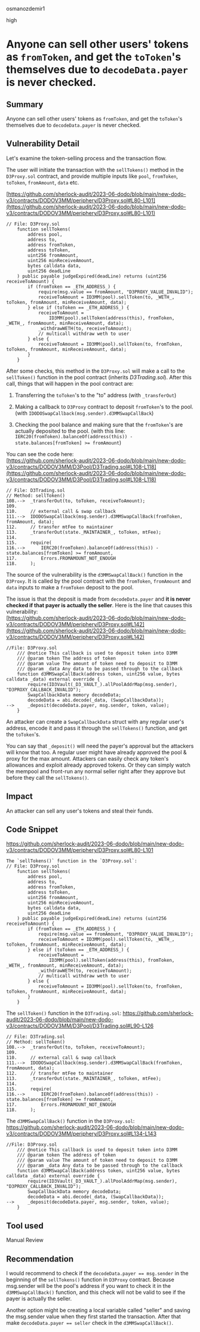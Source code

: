 osmanozdemir1

high

# Anyone can sell other users' tokens as `fromToken`, and get the `toToken`'s themselves due to `decodeData.payer` is never checked.

## Summary
Anyone can sell other users' tokens as `fromToken`, and get the `toToken`'s themselves due to `decodeData.payer` is never checked.

## Vulnerability Detail
Let's examine the token-selling process and the transaction flow.

The user will initiate the transaction with the `sellTokens()` method in the `D3Proxy.sol` contract, and provide multiple inputs like `pool`, `fromToken`, `toToken`, `fromAmount`, `data` etc.

[https://github.com/sherlock-audit/2023-06-dodo/blob/main/new-dodo-v3/contracts/DODOV3MM/periphery/D3Proxy.sol#L80-L101](https://github.com/sherlock-audit/2023-06-dodo/blob/main/new-dodo-v3/contracts/DODOV3MM/periphery/D3Proxy.sol#L80-L101)

```solidity
// File: D3Proxy.sol
    function sellTokens(
        address pool,
        address to,
        address fromToken,
        address toToken,
        uint256 fromAmount,
        uint256 minReceiveAmount,
        bytes calldata data,
        uint256 deadLine
    ) public payable judgeExpired(deadLine) returns (uint256 receiveToAmount) {
        if (fromToken == _ETH_ADDRESS_) {
            require(msg.value == fromAmount, "D3PROXY_VALUE_INVALID");
            receiveToAmount = ID3MM(pool).sellToken(to, _WETH_, toToken, fromAmount, minReceiveAmount, data);
        } else if (toToken == _ETH_ADDRESS_) {
            receiveToAmount =
                ID3MM(pool).sellToken(address(this), fromToken, _WETH_, fromAmount, minReceiveAmount, data);
            _withdrawWETH(to, receiveToAmount);
            // multicall withdraw weth to user
        } else {
            receiveToAmount = ID3MM(pool).sellToken(to, fromToken, toToken, fromAmount, minReceiveAmount, data);
        }
    }
```

After some checks, this method in the `D3Proxy.sol` will make a call to the `sellToken()` function in the pool contract (inherits *D3Trading.sol*). After this call, things that will happen in the pool contract are:

1. Transferring the `toToken`'s to the "to" address (with `_transferOut`)
    
2. Making a callback to `D3Proxy` contract to deposit `fromToken`'s to the pool. (with `IDODOSwapCallback(msg.sender).d3MMSwapCallBack`)
    
3. Checking the pool balance and making sure that the `fromToken`'s are actually deposited to the pool. (with this line: `IERC20(fromToken).balanceOf(address(this)) - state.balances[fromToken] >= fromAmount`)
    

You can see the code here:  
[https://github.com/sherlock-audit/2023-06-dodo/blob/main/new-dodo-v3/contracts/DODOV3MM/D3Pool/D3Trading.sol#L108-L118](https://github.com/sherlock-audit/2023-06-dodo/blob/main/new-dodo-v3/contracts/DODOV3MM/D3Pool/D3Trading.sol#L108-L118)

```solidity
// File: D3Trading.sol
// Method: sellToken()
108.-->  _transferOut(to, toToken, receiveToAmount);
109.
110.     // external call & swap callback
111.-->  IDODOSwapCallback(msg.sender).d3MMSwapCallBack(fromToken, fromAmount, data);
112.     // transfer mtFee to maintainer
113.     _transferOut(state._MAINTAINER_, toToken, mtFee);
114.
115.     require(
116.-->      IERC20(fromToken).balanceOf(address(this)) - state.balances[fromToken] >= fromAmount,
117.         Errors.FROMAMOUNT_NOT_ENOUGH
118.     );
```

The source of the vulnerability is the `d3MMSwapCallBack()` function in the `D3Proxy`. It is called by the pool contract with the `fromToken`, `fromAmount` and `data` inputs to make a `fromToken` deposit to the pool.

The issue is that the deposit is made from `decodeData.payer` and **it is never checked if that payer is actually the seller**. Here is the line that causes this vulnerability:  
[https://github.com/sherlock-audit/2023-06-dodo/blob/main/new-dodo-v3/contracts/DODOV3MM/periphery/D3Proxy.sol#L142](https://github.com/sherlock-audit/2023-06-dodo/blob/main/new-dodo-v3/contracts/DODOV3MM/periphery/D3Proxy.sol#L142)

```solidity
//File: D3Proxy.sol 
    /// @notice This callback is used to deposit token into D3MM
    /// @param token The address of token
    /// @param value The amount of token need to deposit to D3MM
    /// @param _data Any data to be passed through to the callback
    function d3MMSwapCallBack(address token, uint256 value, bytes calldata _data) external override {
        require(ID3Vault(_D3_VAULT_).allPoolAddrMap(msg.sender), "D3PROXY_CALLBACK_INVALID");
        SwapCallbackData memory decodeData;
        decodeData = abi.decode(_data, (SwapCallbackData));
-->     _deposit(decodeData.payer, msg.sender, token, value);
    }
```

An attacker can create a `SwapCallbackData` struct with any regular user's address, encode it and pass it through the `sellTokens()` function, and get the `toToken`'s.

You can say that `_deposit()` will need the payer's approval but the attackers will know that too. A regular user might have already approved the pool & proxy for the max amount. Attackers can easily check any token's allowances and exploit already approved tokens. Or they can simply watch the mempool and front-run any normal seller right after they approve but before they call the `sellTokens()`.

## Impact
An attacker can sell any user's tokens and steal their funds.

## Code Snippet
https://github.com/sherlock-audit/2023-06-dodo/blob/main/new-dodo-v3/contracts/DODOV3MM/periphery/D3Proxy.sol#L80-L101

```solidity
The `sellTokens()` function in the `D3Proxy.sol`:
// File: D3Proxy.sol
    function sellTokens(
        address pool,
        address to,
        address fromToken,
        address toToken,
        uint256 fromAmount,
        uint256 minReceiveAmount,
        bytes calldata data,
        uint256 deadLine
    ) public payable judgeExpired(deadLine) returns (uint256 receiveToAmount) {
        if (fromToken == _ETH_ADDRESS_) {
            require(msg.value == fromAmount, "D3PROXY_VALUE_INVALID");
            receiveToAmount = ID3MM(pool).sellToken(to, _WETH_, toToken, fromAmount, minReceiveAmount, data);
        } else if (toToken == _ETH_ADDRESS_) {
            receiveToAmount =
                ID3MM(pool).sellToken(address(this), fromToken, _WETH_, fromAmount, minReceiveAmount, data);
            _withdrawWETH(to, receiveToAmount);
            // multicall withdraw weth to user
        } else {
            receiveToAmount = ID3MM(pool).sellToken(to, fromToken, toToken, fromAmount, minReceiveAmount, data);
        }
    }
```

The `sellToken()` function in the `D3Trading.sol`:
https://github.com/sherlock-audit/2023-06-dodo/blob/main/new-dodo-v3/contracts/DODOV3MM/D3Pool/D3Trading.sol#L90-L126

```solidity
// File: D3Trading.sol
// Method: sellToken()
108.-->  _transferOut(to, toToken, receiveToAmount);
109.
110.     // external call & swap callback
111.-->  IDODOSwapCallback(msg.sender).d3MMSwapCallBack(fromToken, fromAmount, data);
112.     // transfer mtFee to maintainer
113.     _transferOut(state._MAINTAINER_, toToken, mtFee);
114.
115.     require(
116.-->      IERC20(fromToken).balanceOf(address(this)) - state.balances[fromToken] >= fromAmount,
117.         Errors.FROMAMOUNT_NOT_ENOUGH
118.     );
```

The `d3MMSwapCallBack()` function in the `D3Proxy.sol`:
https://github.com/sherlock-audit/2023-06-dodo/blob/main/new-dodo-v3/contracts/DODOV3MM/periphery/D3Proxy.sol#L134-L143

```solidity
//File: D3Proxy.sol 
    /// @notice This callback is used to deposit token into D3MM
    /// @param token The address of token
    /// @param value The amount of token need to deposit to D3MM
    /// @param _data Any data to be passed through to the callback
    function d3MMSwapCallBack(address token, uint256 value, bytes calldata _data) external override {
        require(ID3Vault(_D3_VAULT_).allPoolAddrMap(msg.sender), "D3PROXY_CALLBACK_INVALID");
        SwapCallbackData memory decodeData;
        decodeData = abi.decode(_data, (SwapCallbackData));
-->     _deposit(decodeData.payer, msg.sender, token, value);
    }
```


## Tool used

Manual Review

## Recommendation
I would recommend to check if the `decodeData.payer == msg.sender` in the beginning of the `sellTokens()` function in `D3Proxy` contract. Because msg.sender will be the pool's address if you want to check it in the `d3MMSwapCallBack()` function, and this check will not be valid to see if the payer is actually the seller. 

Another option might be creating a local variable called "seller" and saving the msg.sender value when they first started the transaction. After that make `decodeData.payer == seller` check in the `d3MMSwapCallBack()`.
